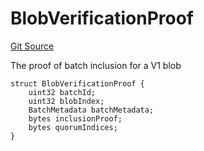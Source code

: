 # BlobVerificationProof
[Git Source](https://github.com/Layr-Labs/eigenda/blob/f0d0dc5708f7e00684e5f5d89ab0227171768419/src/interfaces/IEigenDAStructs.sol)

The proof of batch inclusion for a V1 blob


```solidity
struct BlobVerificationProof {
    uint32 batchId;
    uint32 blobIndex;
    BatchMetadata batchMetadata;
    bytes inclusionProof;
    bytes quorumIndices;
}
```

